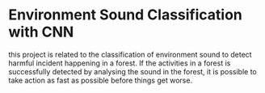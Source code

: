 # Environment Sound Classification with CNN

this project is related to the classification of environment sound to detect harmful incident happening in a forest.
If the activities in a forest is successfully detected by analysing the sound in the forest, it is possible to take 
action as fast as possible before things get worse. 

